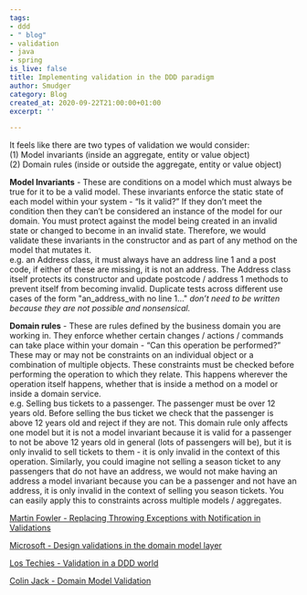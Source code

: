```yaml
---
tags:
- ddd
- " blog"
- validation
- java
- spring
is_live: false
title: Implementing validation in the DDD paradigm
author: Smudger
category: Blog
created_at: 2020-09-22T21:00:00+01:00
excerpt: ''

---
```

It feels like there are two types of validation we would consider:  
(1) Model invariants (inside an aggregate, entity or value object)  
(2) Domain rules (inside or outside the aggregate, entity or value object)

**Model Invariants** - These are conditions on a model which must always be true for it to be a valid model. These invariants enforce the static state of each model within your system - “Is it valid?” If they don’t meet the condition then they can’t be considered an instance of the model for our domain. You must protect against the model being created in an invalid state or changed to become in an invalid state. Therefore, we would validate these invariants in the constructor and as part of any method on the model that mutates it.  
e.g. an Address class, it must always have an address line 1 and a post code, if either of these are missing, it is not an address. The Address class itself protects its constructor and update postcode / address 1 methods to prevent itself from becoming invalid. Duplicate tests across different use cases of the form "an_address_with no line 1..." _don’t need to be written because they are not possible and nonsensical._

**Domain rules** - These are rules defined by the business domain you are working in. They enforce whether certain changes / actions / commands can take place within your domain - “Can this operation be performed?” These may or may not be constraints on an individual object or a combination of multiple objects. These constraints must be checked before performing the operation to which they relate. This happens wherever the operation itself happens, whether that is inside a method on a model or inside a domain service.  
e.g. Selling bus tickets to a passenger. The passenger must be over 12 years old. Before selling the bus ticket we check that the passenger is above 12 years old and reject if they are not. This domain rule only affects one model but it is not a model invariant because it is valid for a passenger to not be above 12 years old in general (lots of passengers will be), but it is only invalid to sell tickets to them - it is only invalid in the context of this operation. Similarly, you could imagine not selling a season ticket to any passengers that do not have an address, we would not make having an address a model invariant because you can be a passenger and not have an address, it is only invalid in the context of selling you season tickets. You can easily apply this to constraints across multiple models / aggregates.

[Martin Fowler - Replacing Throwing Exceptions with Notification in Validations](https://martinfowler.com/articles/replaceThrowWithNotification.html "Martin Fowler")

[Microsoft - Design validations in the domain model layer](https://docs.microsoft.com/en-us/dotnet/architecture/microservices/microservice-ddd-cqrs-patterns/domain-model-layer-validations "Microsoft")

[Los Techies - Validation in a DDD world](https://lostechies.com/jimmybogard/2009/02/15/validation-in-a-ddd-world/ "Los Techies")

[Colin Jack - Domain Model Validation](https://colinjack.blogspot.com/2008/03/domain-model-validation.html "Colin Jack")
